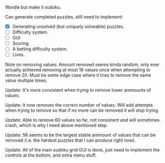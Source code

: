 Wordle but make it sudoku.

Can generate completed puzzles, still need to implement:
- [x] Generating unsolved (but uniquely solveable) puzzles.
- [ ] Difficulty system.
- [ ] GUI
- [ ] Scoring.
- [ ] A betting difficulty system.
- [ ] Lives.

Note on removing values: Amount removed seems kinda random, only ever actually achieved removing at most 18 values once when attempting to remove 20.
Must be some edge case where it tries to remove the same value multiple times.

Update: It's more consistent when trying to remove lower ammounts of values.

Update: It now removes the correct number of values. Will add attempts when trying to remove so that if no more can be removed it will stop trying.

Update: Able to remove 60 values so far, not consistent and will sometimes crash, which is why I need above mentioned step.

Update: 56 seems to be the largest stable ammount of values that can be removed (i.e. the hardest puzzles that I can produce right now).

Update: All of the main sudoku grid GUI is done, just need to implement the controls at the bottom, and extra menu stuff.
